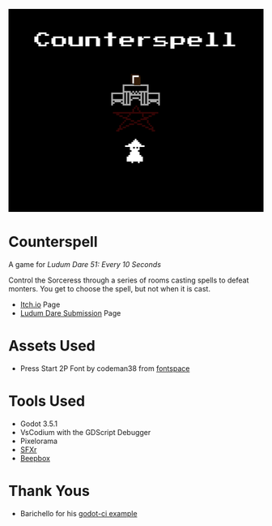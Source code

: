 ![](title_image.png)

# Counterspell
A game for _Ludum Dare 51: Every 10 Seconds_

Control the Sorceress through a series of rooms casting spells to defeat monters. You get to choose the spell, but not when it is cast.

  * [Itch.io](https://witch-pixels.itch.io/ludum-dare-51-spelltimer) Page
  * [Ludum Dare Submission](https://ldjam.com/events/ludum-dare/51/spelltimer) Page

# Assets Used
  * Press Start 2P Font by codeman38 from [fontspace](https://www.fontspace.com/press-start-2p-font-f11591)

# Tools Used
  * Godot 3.5.1
  * VsCodium with the GDScript Debugger
  * Pixelorama
  * [SFXr](https://sfxr.me/)
  * [Beepbox](https://www.beepbox.co)

# Thank Yous
  * Barichello for his [godot-ci example](https://github.com/abarichello/godot-ci)